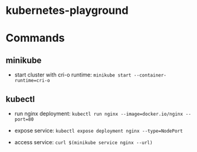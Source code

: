 # kubernetes-playground

# Commands

## minikube

- start cluster with cri-o runtime: `minikube start --container-runtime=cri-o`

## kubectl

- run nginx deployment: `kubectl run nginx --image=docker.io/nginx --port=80`

- expose service: `kubectl expose deployment nginx --type=NodePort`

- access service: `curl $(minikube service nginx --url)`